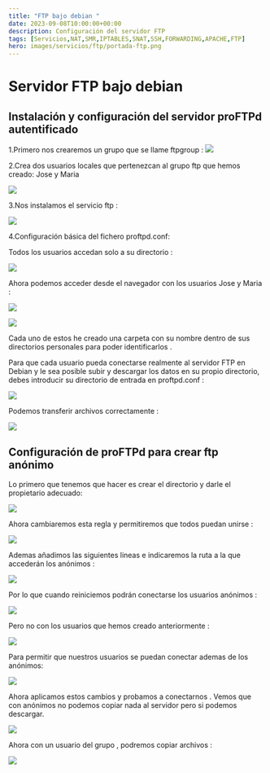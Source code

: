 ```yaml
---
title: "FTP bajo debian "
date: 2023-09-08T10:00:00+00:00
description: Configuración del servidor FTP 
tags: [Servicios,NAT,SMR,IPTABLES,SNAT,SSH,FORWARDING,APACHE,FTP]
hero: images/servicios/ftp/portada-ftp.png
---
```



# Servidor FTP bajo debian
##  Instalación y configuración del servidor proFTPd autentificado
1.Primero nos crearemos un grupo que se llame ftpgroup :
![](/servicios/ftp/img/Aspose.Words.5fca9cc1-3c81-4853-a5ed-a70b0122341b.160.png)

2.Crea dos usuarios locales que pertenezcan al grupo ftp que hemos creado: Jose y Maria

![](/servicios/ftp/img/Aspose.Words.5fca9cc1-3c81-4853-a5ed-a70b0122341b.161.png)

3.Nos instalamos el servicio ftp :

![](/servicios/ftp/img/Aspose.Words.5fca9cc1-3c81-4853-a5ed-a70b0122341b.162.png)

4.Configuración básica del fichero proftpd.conf:

Todos los usuarios accedan  solo a su directorio :

![](/servicios/ftp/img/Aspose.Words.5fca9cc1-3c81-4853-a5ed-a70b0122341b.163.png)

Ahora podemos acceder desde el navegador con los usuarios Jose y Maria  :

![](/servicios/ftp/img/Aspose.Words.5fca9cc1-3c81-4853-a5ed-a70b0122341b.164.png)

![](/servicios/ftp/img/Aspose.Words.5fca9cc1-3c81-4853-a5ed-a70b0122341b.165.png)

Cada uno de estos he creado una carpeta con su nombre dentro de sus directorios personales para poder identificarlos .

Para que cada usuario pueda conectarse realmente al servidor FTP en Debian y le sea posible subir y descargar los datos en su propio directorio, debes introducir su directorio de entrada en proftpd.conf :

![](/servicios/ftp/img/Aspose.Words.5fca9cc1-3c81-4853-a5ed-a70b0122341b.166.png)

Podemos transferir archivos correctamente :

![](/servicios/ftp/img/Aspose.Words.5fca9cc1-3c81-4853-a5ed-a70b0122341b.167.png)

## Configuración de proFTPd para crear ftp anónimo

Lo primero que tenemos que hacer es crear el directorio y darle el propietario adecuado:

![](/servicios/ftp/img/Aspose.Words.5fca9cc1-3c81-4853-a5ed-a70b0122341b.168.png)

Ahora cambiaremos esta regla y permitiremos que todos puedan unirse :

![](/servicios/ftp/img/Aspose.Words.5fca9cc1-3c81-4853-a5ed-a70b0122341b.169.png)

Ademas añadimos  las siguientes lineas e indicaremos la ruta a la que accederán los anónimos :

![](/servicios/ftp/img/Aspose.Words.5fca9cc1-3c81-4853-a5ed-a70b0122341b.170.png)

Por lo que cuando reiniciemos podrán conectarse los usuarios anónimos :

![](/servicios/ftp/img/Aspose.Words.5fca9cc1-3c81-4853-a5ed-a70b0122341b.171.png)

Pero no con los usuarios que hemos creado anteriormente :

![](/servicios/ftp/img/Aspose.Words.5fca9cc1-3c81-4853-a5ed-a70b0122341b.172.png)

Para permitir que nuestros usuarios se puedan conectar  ademas de los anónimos:

![](/servicios/ftp/img/Aspose.Words.5fca9cc1-3c81-4853-a5ed-a70b0122341b.173.png)

Ahora aplicamos estos cambios y probamos a conectarnos . Vemos que con anónimos no podemos copiar nada al servidor pero si podemos descargar.

![](/servicios/ftp/img/Aspose.Words.5fca9cc1-3c81-4853-a5ed-a70b0122341b.174.png)

Ahora con un usuario del grupo , podremos copiar archivos  :

![](/servicios/ftp/img/Aspose.Words.5fca9cc1-3c81-4853-a5ed-a70b0122341b.175.png)